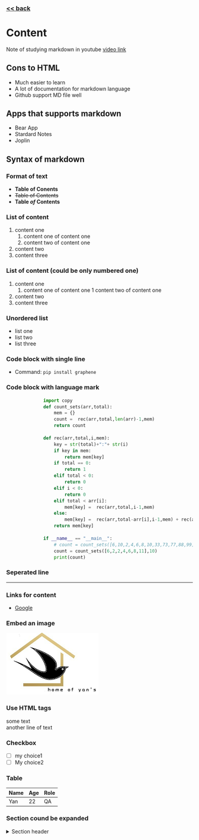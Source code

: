 ###  [<< back](./index.md)
# Content
Note of studying markdown in youtube  [video link](https://www.youtube.com/watch?v=bTVIMt3XllM)
  
## Cons to HTML
- Much easier to learn
- A lot of documentation for markdown language
- Github support MD file well  
  
## Apps that supports markdown
- Bear App
- Stardard Notes
- Joplin
  
## Syntax of markdown

### Format of text
- **Table of Conents**
- ~~Table of Contents~~
- **Table *of* Contents**
   
### List of content
1. content one
    1. content one of content one
    2. content two of content one
2. content two
3. content three
  
### List of content (could be only numbered one)
1. content one
    1. content one of content one
    1 content two of content one
1. content two
1. content three   
  
### Unordered list
- list one
- list two
- list three

### Code block with single line
- Command: `pip install graphene`
   
### Code block with language mark
```py
              import copy
              def count_sets(arr,total):
                  mem = {}
                  count =  rec(arr,total,len(arr)-1,mem)
                  return count

              def rec(arr,total,i,mem):
                  key = str(total)+":"+ str(i)
                  if key in mem:
                      return mem[key]
                  if total == 0:
                      return 1
                  elif total < 0:
                      return 0
                  elif i < 0:
                      return 0
                  elif total < arr[i]: 
                      mem[key] =  rec(arr,total,i-1,mem)
                  else:
                      mem[key] =  rec(arr,total-arr[i],i-1,mem) + rec(arr,total,i-1,mem)
                  return mem[key]

              if __name__ == "__main__":
                  # count = count_sets([6,10,2,4,6,8,10,33,73,77,88,99],83)
                  count = count_sets([6,2,2,4,6,8,11],10)
                  print(count)
   ```    
   
### Seperated line
   ---  
   
### Links for content
- [Google](www.google.com)

### Embed an image  
![one image](./images/Sample.png)

### Use HTML tags
some text </br> another line of text

### Checkbox
- [ ] my choice1
- [ ] My choice2

### Table

| Name | Age | Role
| :---- | :---- | :---- 
| Yan  |  22  |  QA
  
### Section cound be expanded
<details>
  <summary>Section header</summary>
  some information in detail here </br> Foot note & Footer (git hub does not support)  
</details>
